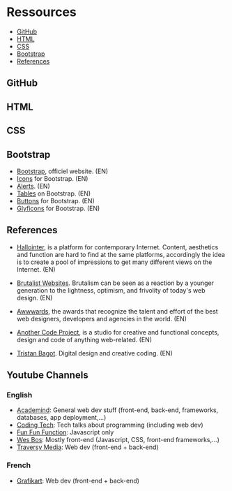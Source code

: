 # Ressources

- [GitHub](https://github.com/pedroseromenho/ressources/#GitHub)
- [HTML](https://github.com/pedroseromenho/ressources/#HTML)
- [CSS](https://github.com/pedroseromenho/ressources/#CSS)
- [Bootstrap](https://github.com/pedroseromenho/ressources/#Bootstrap)
- [References](https://github.com/pedroseromenho/ressources/#References)

## GitHub
## HTML
## CSS

## Bootstrap

- [Bootstrap](http://getbootstrap.com), officiel website. (EN)
- [Icons](http://bootstrapicons.com) for Bootstrap. (EN)
- [Alerts](https://www.w3schools.com/bootstrap/bootstrap_alerts.asp). (EN)
- [Tables](https://www.w3schools.com/bootstrap/bootstrap_tables.asp) on Bootstrap. (EN)
- [Buttons](https://www.w3schools.com/bootstrap/bootstrap_buttons.asp) for Bootstrap. (EN)
- [Glyficons](https://getbootstrap.com/docs/3.3/components/) for Bootstrap. (EN)

## References

- [Hallointer](http://hallointer.net/), is a platform for contemporary Internet. Content, aesthetics and function are hard to find at the same platforms, accordingly the idea is to create a pool of impressions to get many different views on the Internet. (EN)

- [Brutalist Websites](http://brutalistwebsites.com/). Brutalism can be seen as a reaction by a younger generation to the lightness, optimism, and frivolity of today's web design. (EN)

- [Awwwards](https://www.awwwards.com/), the awards that recognize the talent and effort of the best web designers, developers and agencies in the world. (EN)

- [Another Code Project](https://anothercodeproject.eu/), is a studio for creative and functional concepts, design and code of anything web-related. (EN)

- [Tristan Bagot](https://www.tristanbagot.com/). Digital design and creative coding. (EN)

## Youtube Channels

### English

- [Academind](https://www.youtube.com/channel/UCSJbGtTlrDami-tDGPUV9-w): General web dev stuff (front-end, back-end, frameworks, databases, app deployment,...)
- [Coding Tech](https://www.youtube.com/channel/UCtxCXg-UvSnTKPOzLH4wJaQ/): Tech talks about programming (including web dev)
- [Fun Fun Function](https://www.youtube.com/channel/UCO1cgjhGzsSYb1rsB4bFe4Q/): Javascript only
- [Wes Bos](https://www.youtube.com/user/wesbos/): Mostly front-end (Javascript, CSS, front-end frameworks,...)
- [Traversy Media](https://www.youtube.com/user/TechGuyWeb/): Web dev (front-end + back-end)

### French

- [Grafikart](https://www.youtube.com/user/grafikarttv/): Web dev (front-end + back-end)
